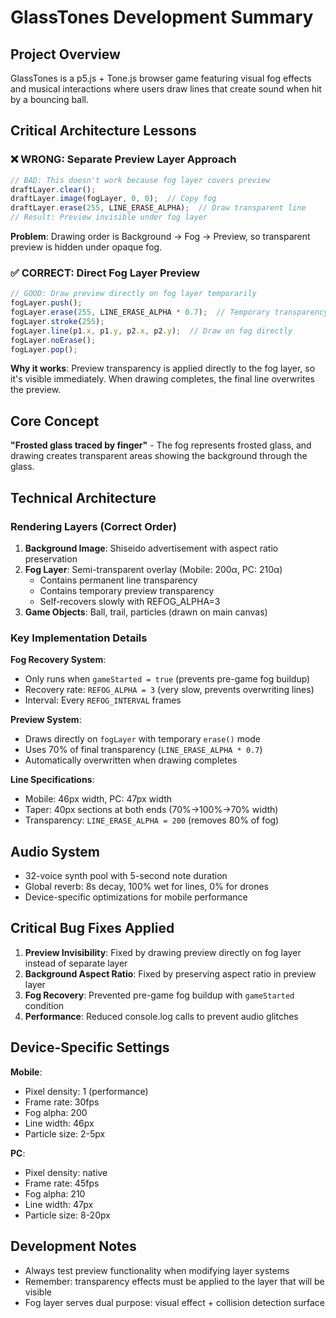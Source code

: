 # GlassTones Development Summary

## Project Overview
GlassTones is a p5.js + Tone.js browser game featuring visual fog effects and musical interactions where users draw lines that create sound when hit by a bouncing ball.

## Critical Architecture Lessons

### ❌ **WRONG: Separate Preview Layer Approach**
```javascript
// BAD: This doesn't work because fog layer covers preview
draftLayer.clear();
draftLayer.image(fogLayer, 0, 0);  // Copy fog
draftLayer.erase(255, LINE_ERASE_ALPHA);  // Draw transparent line
// Result: Preview invisible under fog layer
```

**Problem**: Drawing order is Background → Fog → Preview, so transparent preview is hidden under opaque fog.

### ✅ **CORRECT: Direct Fog Layer Preview**
```javascript
// GOOD: Draw preview directly on fog layer temporarily
fogLayer.push();
fogLayer.erase(255, LINE_ERASE_ALPHA * 0.7);  // Temporary transparency
fogLayer.stroke(255);
fogLayer.line(p1.x, p1.y, p2.x, p2.y);  // Draw on fog directly
fogLayer.noErase();
fogLayer.pop();
```

**Why it works**: Preview transparency is applied directly to the fog layer, so it's visible immediately. When drawing completes, the final line overwrites the preview.

## Core Concept
**"Frosted glass traced by finger"** - The fog represents frosted glass, and drawing creates transparent areas showing the background through the glass.

## Technical Architecture

### Rendering Layers (Correct Order)
1. **Background Image**: Shiseido advertisement with aspect ratio preservation
2. **Fog Layer**: Semi-transparent overlay (Mobile: 200α, PC: 210α)
   - Contains permanent line transparency
   - Contains temporary preview transparency
   - Self-recovers slowly with REFOG_ALPHA=3
3. **Game Objects**: Ball, trail, particles (drawn on main canvas)

### Key Implementation Details

**Fog Recovery System**:
- Only runs when `gameStarted = true` (prevents pre-game fog buildup)
- Recovery rate: `REFOG_ALPHA = 3` (very slow, prevents overwriting lines)
- Interval: Every `REFOG_INTERVAL` frames

**Preview System**:
- Draws directly on `fogLayer` with temporary `erase()` mode
- Uses 70% of final transparency (`LINE_ERASE_ALPHA * 0.7`)
- Automatically overwritten when drawing completes

**Line Specifications**:
- Mobile: 46px width, PC: 47px width
- Taper: 40px sections at both ends (70%→100%→70% width)
- Transparency: `LINE_ERASE_ALPHA = 200` (removes 80% of fog)

## Audio System
- 32-voice synth pool with 5-second note duration
- Global reverb: 8s decay, 100% wet for lines, 0% for drones
- Device-specific optimizations for mobile performance

## Critical Bug Fixes Applied
1. **Preview Invisibility**: Fixed by drawing preview directly on fog layer instead of separate layer
2. **Background Aspect Ratio**: Fixed by preserving aspect ratio in preview layer
3. **Fog Recovery**: Prevented pre-game fog buildup with `gameStarted` condition
4. **Performance**: Reduced console.log calls to prevent audio glitches

## Device-Specific Settings
**Mobile**:
- Pixel density: 1 (performance)
- Frame rate: 30fps
- Fog alpha: 200
- Line width: 46px
- Particle size: 2-5px

**PC**:
- Pixel density: native
- Frame rate: 45fps  
- Fog alpha: 210
- Line width: 47px
- Particle size: 8-20px

## Development Notes
- Always test preview functionality when modifying layer systems
- Remember: transparency effects must be applied to the layer that will be visible
- Fog layer serves dual purpose: visual effect + collision detection surface 